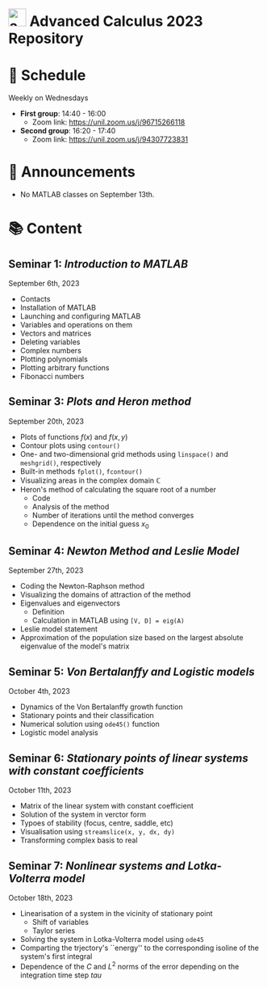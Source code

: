 # <img src="advanced_calculus_logo.png" alt="advance_calculus_logo" width="35" height="35"> Advanced Calculus 2023 Repository

# 📅 Schedule 

Weekly on Wednesdays
- **First group**: 14:40 - 16:00
    - Zoom link: https://unil.zoom.us/j/96715266118
- **Second group**: 16:20 - 17:40
    - Zoom link: https://unil.zoom.us/j/94307723831

# 📢 Announcements

* No MATLAB classes on September 13th.

# 📚 Content

## Seminar 1: _Introduction to MATLAB_

September 6th, 2023

- Contacts
- Installation of MATLAB
- Launching and configuring MATLAB
- Variables and operations on them
- Vectors and matrices
- Deleting variables
- Complex numbers
- Plotting polynomials
- Plotting arbitrary functions
- Fibonacci numbers

## Seminar 3: _Plots and Heron method_

September 20th, 2023

- Plots of functions $f(x)$ and $f(x, y)$
- Contour plots using `contour()`
- One- and two-dimensional grid methods using `linspace()` and `meshgrid()`, respectively
- Built-in methods `fplot()`, `fcontour()`
- Visualizing areas in the complex domain $\mathbb{C}$
- Heron's method of calculating the square root of a number
  - Code
  - Analysis of the method
  - Number of iterations until the method converges
  - Dependence on the initial guess $x_0$

## Seminar 4: _Newton Method and Leslie Model_

September 27th, 2023

- Coding the Newton-Raphson method
- Visualizing the domains of attraction of the method
- Eigenvalues and eigenvectors
    - Definition
    - Calculation in MATLAB using `[V, D] = eig(A)`
- Leslie model statement
- Approximation of the population size based on the largest absolute eigenvalue of the model's matrix

## Seminar 5: _Von Bertalanffy and Logistic models_

October 4th, 2023

- Dynamics of the Von Bertalanffy growth function
- Stationary points and their classification
- Numerical solution using `ode45()` function
- Logistic model analysis

## Seminar 6: _Stationary points of linear systems with constant coefficients_

October 11th, 2023

- Matrix of the linear system with constant coefficient
- Solution of the system in verctor form
- Typoes of stability (focus, centre, saddle, etc)
- Visualisation using `streamslice(x, y, dx, dy)`
- Transforming complex basis to real

## Seminar 7: _Nonlinear systems and Lotka-Volterra model_

October 18th, 2023

- Linearisation of a system in the vicinity of stationary point
    - Shift of variables
    - Taylor series
- Solving the system in Lotka-Volterra model using `ode45`
- Comparting the trjectory's ``energy'' to the corresponding isoline of the system's first integral
- Dependence of the $C$ and $L^2$ norms of the error depending on the integration time step $tau$
